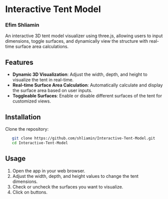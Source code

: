 
# Interactive Tent Model
### Efim Shliamin

An interactive 3D tent model visualizer using three.js, allowing users to input dimensions, toggle surfaces, and dynamically view the structure with real-time surface area calculations.

## Features

- **Dynamic 3D Visualization**: Adjust the width, depth, and height to visualize the tent in real-time.
- **Real-time Surface Area Calculation**: Automatically calculate and display the surface area based on user inputs.
- **Toggleable Surfaces**: Enable or disable different surfaces of the tent for customized views.

## Installation

 Clone the repository:
 
 ```sh
    git clone https://github.com/shliamin/Interactive-Tent-Model.git
    cd Interactive-Tent-Model
 ```

## Usage

1. Open the app in your web browser.
2. Adjust the width, depth, and height values to change the tent dimensions.
3. Check or uncheck the surfaces you want to visualize.
4. Click on buttons.

